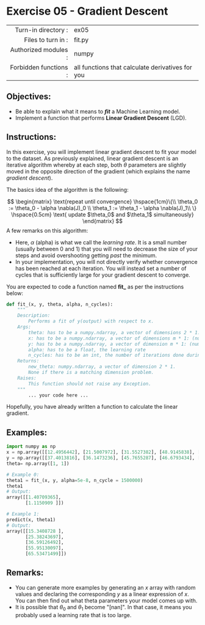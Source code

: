 # Exercise 05 - Gradient Descent

|                         |                     |
| -----------------------:| ------------------  |
|   Turn-in directory :   |  ex05               |
|   Files to turn in :    |  fit.py             |
|   Authorized modules :  |  numpy              |
|   Forbidden functions : |  all functions that calculate derivatives for you  			      |

## Objectives: 
* Be able to explain what it means to __*fit*__ a Machine Learning model.
* Implement a function that performs **Linear Gradient Descent** (LGD).


## Instructions:
In this exercise, you will implement linear gradient descent to fit your model to the dataset. As previously explained, linear gradient descent is an iterative algorithm whereby at each step, both $\theta$ parameters are slightly moved in the opposite direction of the gradient (which explains the name *gradient descent*).

The basics idea of the algorithm is the following:

$$
\begin{matrix}
\text{repeat until convergence} \hspace{1cm}\{\\
	\theta_0 := \theta_0 - \alpha \nabla(J)_0  \\ 
	\theta_1 := \theta_1 - \alpha \nabla(J)_1\\
	\} \hspace{0.5cm} \text{ update $\theta_0$ and $\theta_1$ simultaneously}
\end{matrix}
$$
A few remarks on this algorithm:
- Here, $\alpha$ (alpha) is what we call the *learning rate*. It is a small number (usually between 0 and 1) that you will need to decrease the size of your steps and avoid overshooting getting *past* the minimum.
- In your implementation, you will not directly verify whether convergence has been reached at each iteration. You will instead set a number of cycles that is sufficiently large for your gradient descent to converge.


You are expected to code a function named **fit_** as per the instructions below:
``` python
def fit_(x, y, theta, alpha, n_cycles):
	"""
	Description:
		Performs a fit of y(output) with respect to x.
	Args:
		theta: has to be a numpy.ndarray, a vector of dimensions 2 * 1.
		x: has to be a numpy.ndarray, a vector of dimensions m * 1: (number of training examples, 1).
		y: has to be a numpy.ndarray, a vector of dimension m * 1: (number of training examples, 1).
		alpha: has to be a float, the learning rate
		n_cycles: has to be an int, the number of iterations done during the gradient descent
	Returns:
		new_theta: numpy.ndarray, a vector of dimension 2 * 1.
		None if there is a matching dimension problem.
	Raises:
		This function should not raise any Exception.
	"""
		... your code here ...
```
Hopefully, you have already written a function to calculate the linear gradient.  

## Examples:
```python
import numpy as np
x = np.array([[12.4956442], [21.5007972], [31.5527382], [48.9145838], [57.5088733]])
y = np.array([[37.4013816], [36.1473236], [45.7655287], [46.6793434], [59.5585554]])
theta= np.array([1, 1])

# Example 0:
theta1 = fit_(x, y, alpha=5e-8, n_cycle = 1500000)
theta1
# Output:
array([[1.40709365],
       [1.1150909 ]])

# Example 1:
predict(x, theta1)
# Output:
array([[15.3408728 ],
       [25.38243697],
       [36.59126492],
       [55.95130097],
       [65.53471499]])
```

## Remarks:
- You can generate more examples by generating an $x$ array with random values and declaring the corresponding $y$ as a linear expression of $x$. You can then find out what theta parameters your model comes up with. 
- It is possible that $\theta_0$ and $\theta_1$ become "[nan]". In that case, it means you probably used a learning rate that is too large.